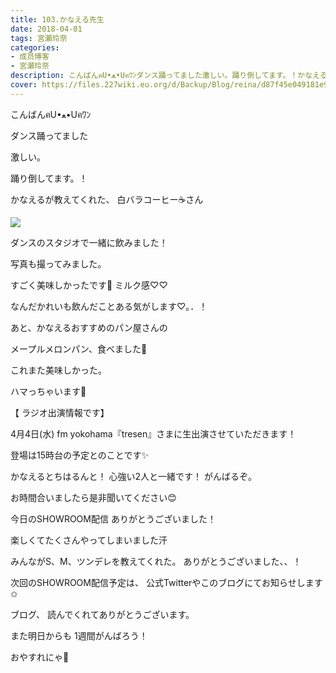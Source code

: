 ```yaml
---
title: 103.かなえる先生
date: 2018-04-01
tags: 宮瀬玲奈
categories: 
- 成员博客
- 宮瀬玲奈
description: こんばんฅU•ﻌ•Uฅﾜﾝダンス踊ってました激しい。踊り倒してます。！かなえるが教えてくれた、白バラコーヒー☕️さん...
cover: https://files.227wiki.eu.org/d/Backup/Blog/reina/d87f45e049181e971aac060f88af8.jpg 
---
```





こんばんฅU•ﻌ•Uฅﾜﾝ





ダンス踊ってました



激しい。



踊り倒してます。！


















かなえるが教えてくれた、
白バラコーヒー☕️さん



![](https://files.227wiki.eu.org/d/Backup/Blog/reina/d87f45e049181e971aac060f88af8.jpg)




ダンスのスタジオで一緒に飲みました！



写真も撮ってみました。


すごく美味しかったです💓
ミルク感♡♡


なんだかれいも飲んだことある気がします♡｡．！








あと、かなえるおすすめのパン屋さんの

メープルメロンパン、食べました💓



これまた美味しかった。


ハマっちゃいます💓











【 ラジオ出演情報です】

4月4日(水)
fm yokohama『tresen』さまに生出演させていただきます！

登場は15時台の予定とのことです✨

かなえるとちはるんと！
心強い2人と一緒です！
がんばるぞ。

お時間合いましたら是非聞いてください😊













今日のSHOWROOM配信
ありがとうございました！

楽しくてたくさんやってしまいました汗


みんながS、M、ツンデレを教えてくれた。
ありがとうございました、、！


次回のSHOWROOM配信予定は、
公式Twitterやこのブログにてお知らせします✩









ブログ、
読んでくれてありがとうございます。



また明日からも
1週間がんばろう！



おやすれにゃ💓


